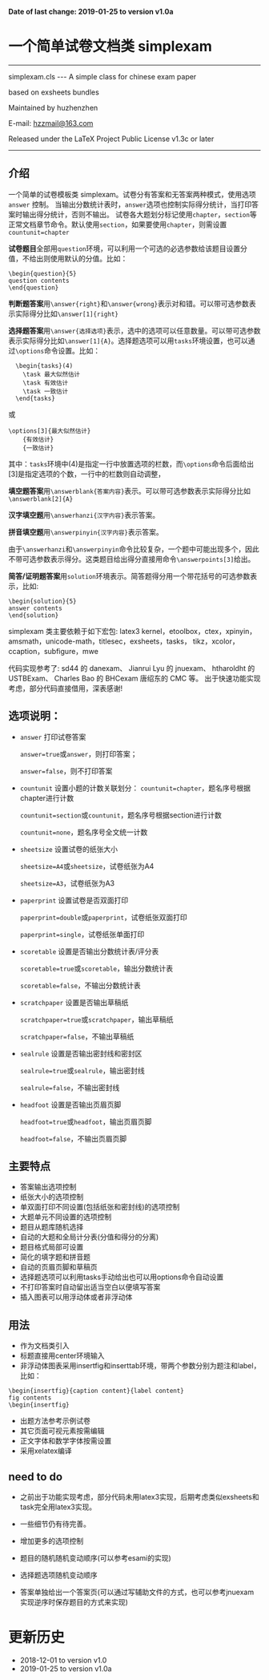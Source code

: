 <b>Date of last change: 2019-01-25 to version v1.0a</b>

# 一个简单试卷文档类 simplexam

---------------------------------------------------------------

simplexam.cls --- A simple class for chinese exam paper

based on exsheets bundles

Maintained by huzhenzhen

E-mail: hzzmail@163.com

Released under the LaTeX Project Public License v1.3c or later

---------------------------------------------------------------
   

## 介绍

一个简单的试卷模板类 simplexam。试卷分有答案和无答案两种模式，使用选项 `answer` 控制。
当输出分数统计表时，`answer`选项也控制实际得分统计，当打印答案时输出得分统计，否则不输出。
试卷各大题划分标记使用`chapter`，`section`等正常文档章节命令。默认使用`section`，如果要使用`chapter`，则需设置`countunit=chapter`

**试卷题目**全部用`question`环境，可以利用一个可选的必选参数给该题目设置分值，不给出则使用默认的分值。比如：
```
\begin{question}{5}
question contents
\end{question}
```

**判断题答案**用`\answer{right}`和`\answer{wrong}`表示对和错。可以带可选参数表示实际得分比如`\answer[1]{right}`

**选择题答案**用`\answer{选择选项}`表示，选中的选项可以任意数量。可以带可选参数表示实际得分比如`\answer[1]{A}`。选择题选项可以用`tasks`环境设置，也可以通过`\options`命令设置。比如：
```
  \begin{tasks}(4)
    \task 最大似然估计
	\task 有效估计
	\task 一致估计
  \end{tasks}
```
或
```
\options[3]{最大似然估计}
	{有效估计}
	{一致估计}
```
其中：`tasks`环境中(4)是指定一行中放置选项的栏数，而`\options`命令后面给出[3]是指定选项的个数，一行中的栏数则自动调整，

**填空题答案**用`\answerblank{答案内容}`表示。可以带可选参数表示实际得分比如`\answerblank[2]{A}`

**汉字填空题**用`\answerhanzi{汉字内容}`表示答案。

**拼音填空题**用`\answerpinyin{汉字内容}`表示答案。

由于`\answerhanzi`和`\answerpinyin`命令比较复杂，一个题中可能出现多个，因此不带可选参数表示得分。这类题目给出得分直接用命令`\answerpoints[3]`给出。

**简答/证明题答案**用`solution`环境表示。简答题得分用一个带花括号的可选参数表示，比如:
```
\begin{solution}{5}
answer contents
\end{solution}
```

simplexam 类主要依赖于如下宏包:
latex3 kernel，etoolbox，ctex，xpinyin，amsmath，unicode-math，titlesec，exsheets，tasks，
tikz，xcolor，ccaption，subfigure，mwe

代码实现参考了:
sd44 的 danexam、
Jianrui Lyu 的 jnuexam、
htharoldht 的 USTBExam、
Charles Bao 的 BHCexam
唐绍东的 CMC 等。
出于快速功能实现考虑，部分代码直接借用，深表感谢!

## 选项说明：

* `answer` 打印试卷答案

	`answer=true`或`answer`，则打印答案；
	
	`answer=false`，则不打印答案
	
* `countunit` 设置小题的计数关联划分：
	`countunit=chapter`，题名序号根据chapter进行计数
	
	`countunit=section`或`countunit`，题名序号根据section进行计数
	
	`countunit=none`，题名序号全文统一计数
	
* `sheetsize` 设置试卷的纸张大小

	`sheetsize=A4`或`sheetsize`，试卷纸张为A4
	
	`sheetsize=A3`，试卷纸张为A3
	
* `paperprint` 设置试卷是否双面打印

	`paperprint=double`或`paperprint`，试卷纸张双面打印
	
	`paperprint=single`，试卷纸张单面打印
	
* `scoretable` 设置是否输出分数统计表/评分表

	`scoretable=true`或`scoretable`，输出分数统计表
	
	`scoretable=false`，不输出分数统计表
	
	
* `scratchpaper` 设置是否输出草稿纸

	`scratchpaper=true`或`scratchpaper`，输出草稿纸
	
	`scratchpaper=false`，不输出草稿纸
	
* `sealrule` 设置是否输出密封线和密封区

	`sealrule=true`或`sealrule`，输出密封线
	
	`sealrule=false`，不输出密封线
	
* `headfoot` 设置是否输出页眉页脚

	`headfoot=true`或`headfoot`，输出页眉页脚
	
	`headfoot=false`，不输出页眉页脚

## 主要特点

* 答案输出选项控制
* 纸张大小的选项控制
* 单双面打印不同设置(包括纸张和密封线)的选项控制
* 大题单元不同设置的选项控制
* 题目从题库随机选择
* 自动的大题和全局计分表(分值和得分的分离)
* 题目格式局部可设置
* 简化的填字题和拼音题
* 自动的页眉页脚和草稿页
* 选择题选项可以利用tasks手动给出也可以用options命令自动设置
* 不打印答案时自动留出适当空白以便填写答案
* 插入图表可以用浮动体或者非浮动体



## 用法

* 作为文档类引入
* 标题直接用center环境输入
* 非浮动体图表采用insertfig和inserttab环境，带两个参数分别为题注和label，比如：
```
\begin{insertfig}{caption content}{label content}
fig contents
\begin{insertfig}
```

* 出题方法参考示例试卷
* 其它页面可视元素按需编辑
* 正文字体和数学字体按需设置
* 采用xelatex编译


## need to do

* 之前出于功能实现考虑，部分代码未用latex3实现，后期考虑类似exsheets和task完全用latex3实现。
* 一些细节仍有待完善。
* 增加更多的选项控制

* 题目的随机随机变动顺序(可以参考esami的实现)
* 选择题选项随机变动顺序
* 答案单独给出一个答案页(可以通过写辅助文件的方式，也可以参考jnuexam实现逆序时保存题目的方式来实现)



# 更新历史
* 2018-12-01 to version v1.0
* 2019-01-25 to version v1.0a
